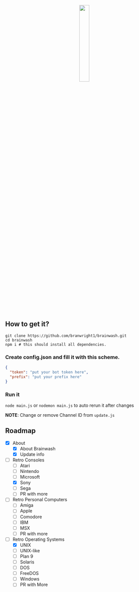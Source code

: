 <p align="center">
<img width="25%" src="https://cdn.discordapp.com/attachments/762263665676124160/762617373315694592/image0.jpg" />
</p>

## How to get it?
```
git clone https://github.com/branwright1/brainwash.git
cd brainwash
npm i # this should install all dependencies.
``` 
### Create config.json and fill it with this scheme.
```Json
{
  "token": "put your bot token here",
  "prefix": "put your prefix here"
}
```
### Run it
``node main.js`` or ``nodemon main.js`` to auto rerun it after changes

**NOTE**: Change or remove Channel ID from `update.js`

## Roadmap
- [x] About
  - [x] About Brainwash
  - [x] Update info
- [ ] Retro Consoles
  - [ ] Atari
  - [ ] Nintendo
  - [ ] Microsoft
  - [x] Sony
  - [ ] Sega
  - [ ] PR with more
- [ ] Retro Personal Computers
  - [ ] Amiga
  - [ ] Apple
  - [ ] Comodore
  - [ ] IBM
  - [ ] MSX
  - [ ] PR with more 
- [ ] Retro Operating Systems
  - [x] UNIX
  - [ ] UNIX-like
  - [ ] Plan 9
  - [ ] Solaris
  - [ ] DOS
  - [ ] FreeDOS
  - [ ] Windows
  - [ ] PR with More
